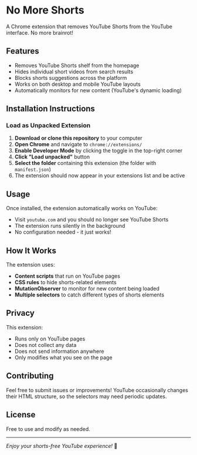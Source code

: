 # No More Shorts

A Chrome extension that removes YouTube Shorts from the YouTube interface. No more brainrot!

## Features

- Removes YouTube Shorts shelf from the homepage
- Hides individual short videos from search results
- Blocks shorts suggestions across the platform
- Works on both desktop and mobile YouTube layouts
- Automatically monitors for new content (YouTube's dynamic loading)

## Installation Instructions

### Load as Unpacked Extension

1. **Download or clone this repository** to your computer
2. **Open Chrome** and navigate to `chrome://extensions/`
3. **Enable Developer Mode** by clicking the toggle in the top-right corner
4. **Click "Load unpacked"** button
5. **Select the folder** containing this extension (the folder with `manifest.json`)
6. The extension should now appear in your extensions list and be active

## Usage

Once installed, the extension automatically works on YouTube:

- Visit `youtube.com` and you should no longer see YouTube Shorts
- The extension runs silently in the background
- No configuration needed - it just works!

## How It Works

The extension uses:

- **Content scripts** that run on YouTube pages
- **CSS rules** to hide shorts-related elements
- **MutationObserver** to monitor for new content being loaded
- **Multiple selectors** to catch different types of shorts elements

## Privacy

This extension:
- Runs only on YouTube pages
- Does not collect any data
- Does not send information anywhere
- Only modifies what you see on the page

## Contributing

Feel free to submit issues or improvements! YouTube occasionally changes their HTML structure, so the selectors may need periodic updates.

## License

Free to use and modify as needed.

---

*Enjoy your shorts-free YouTube experience!* 🎉